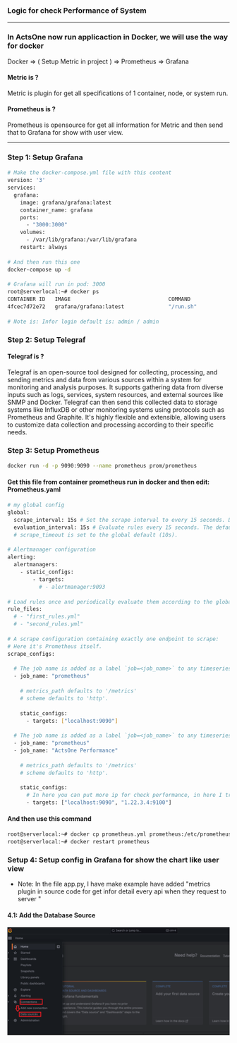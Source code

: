 ### Logic for check Performance of System 

-----

### In ActsOne now run applicaction in Docker, we will use the way for docker

Docker => ( Setup Metric in project ) => Prometheus => Grafana

#### Metric is ?

Metric is plugin for get all specifications of 1 container, node, or system run.

#### Prometheus is ?

Prometheus is opensource for get all information for Metric and then send that to Grafana for show with user view.

-----

### Step 1: Setup Grafana

```bash 
# Make the docker-compose.yml file with this content 
version: '3'
services:
  grafana:
    image: grafana/grafana:latest
    container_name: grafana
    ports:
      - "3000:3000"
    volumes:
      - /var/lib/grafana:/var/lib/grafana
    restart: always

# And then run this one 
docker-compose up -d

# Grafana will run in pod: 3000
root@serverlocal:~# docker ps
CONTAINER ID   IMAGE                               COMMAND                  CREATED          STATUS             PORTS                                       NAMES
4fcec7d72e72   grafana/grafana:latest              "/run.sh"                4 hours ago      Up About an hour   0.0.0.0:3000->3000/tcp, :::3000->3000/tcp   grafana

# Note is: Infor login default is: admin / admin 
```

### Step 2: Setup Telegraf

#### Telegraf is ?

Telegraf is an open-source tool designed for collecting, processing, and sending metrics and data from various sources within a system for monitoring and analysis purposes. It supports gathering data from diverse inputs such as logs, services, system resources, and external sources like SNMP and Docker. Telegraf can then send this collected data to storage systems like InfluxDB or other monitoring systems using protocols such as Prometheus and Graphite. It's highly flexible and extensible, allowing users to customize data collection and processing according to their specific needs.

### Step 3: Setup Prometheus

```bash
docker run -d -p 9090:9090 --name prometheus prom/prometheus
```

#### Get this file from container prometheus run in docker and then edit: Prometheus.yaml
```bash
# my global config
global:
  scrape_interval: 15s # Set the scrape interval to every 15 seconds. Default is every 1 minute.
  evaluation_interval: 15s # Evaluate rules every 15 seconds. The default is every 1 minute.
  # scrape_timeout is set to the global default (10s).

# Alertmanager configuration
alerting:
  alertmanagers:
    - static_configs:
        - targets:
          # - alertmanager:9093

# Load rules once and periodically evaluate them according to the global 'evaluation_interval'.
rule_files:
  # - "first_rules.yml"
  # - "second_rules.yml"

# A scrape configuration containing exactly one endpoint to scrape:
# Here it's Prometheus itself.
scrape_configs:

  # The job name is added as a label `job=<job_name>` to any timeseries scraped from this config.
  - job_name: "prometheus"

    # metrics_path defaults to '/metrics'
    # scheme defaults to 'http'.

    static_configs:
      - targets: ["localhost:9090"]

  # The job name is added as a label `job=<job_name>` to any timeseries scraped from this config.
  - job_name: "prometheus"
  - job_name: "ActsOne Performance"

    # metrics_path defaults to '/metrics'
    # scheme defaults to 'http'.

    static_configs:
      # In here you can put more ip for check performance, in here I trust make example
      - targets: ["localhost:9090", "1.22.3.4:9100"] 

```

#### And then use this command 

```bash 
root@serverlocal:~# docker cp prometheus.yml prometheus:/etc/prometheus/prometheus.yml
root@serverlocal:~# docker restart prometheus
```

### Setup 4: Setup config in Grafana for show the chart like user view

* Note: In the file app.py, I have make example have added "metrics plugin in source code for get infor detail every api when they request to server "

#### 4.1: Add the Database Source
![VM](imagesDocs/1.png)